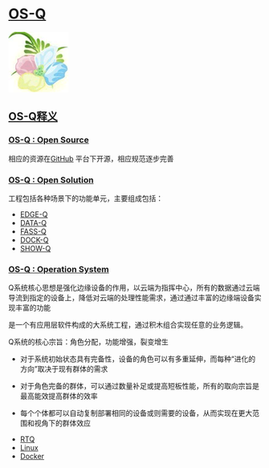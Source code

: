 ﻿# [OS-Q](https://github.com/OS-Q/OS-Q) 
[![sites](OS-Q/OS-Q.png)](http://www.OS-Q.com)
## [OS-Q释义](https://github.com/OS-Q/OS-Q/wiki) 

### [OS-Q : Open Source](http://www.OS-Q.com)

相应的资源在[GitHub](https://github.com/OS-Q/OS-Q) 平台下开源，相应规范逐步完善

### [OS-Q : Open Solution](http://www.OS-Q.com)

工程包括各种场景下的功能单元，主要组成包括：

* [EDGE-Q](https://github.com/OS-Q/EDGE-Q)
* [DATA-Q](https://github.com/OS-Q/DATA-Q)
* [FASS-Q](https://github.com/OS-Q/FASS-Q)
* [DOCK-Q](https://github.com/OS-Q/DOCK-Q)
* [SHOW-Q](https://github.com/OS-Q/SHOW-Q)

### [OS-Q : Operation System](http://www.OS-Q.com)

Q系统核心思想是强化边缘设备的作用，以云端为指挥中心，所有的数据通过云端导流到指定的设备上，降低对云端的处理性能需求，通过通过丰富的边缘端设备实现丰富的功能

是一个有应用层软件构成的大系统工程，通过积木组合实现任意的业务逻辑。


Q系统的核心宗旨：角色分配，功能增强，裂变增生

- 对于系统初始状态具有完备性，设备的角色可以有多重延伸，而每种“进化的方向”取决于现有群体的需求

- 对于角色完备的群体，可以通过数量补足或提高短板性能，所有的取向宗旨是最高能效提高群体的效率

- 每个个体都可以自动复制部署相同的设备或则需要的设备，从而实现在更大范围和视角下的群体效应

* [RTQ](https://github.com/OS-Q/RTQ)
* [Linux](https://github.com/OS-Q/Linux)
* [Docker](https://github.com/OS-Q/Docker)


